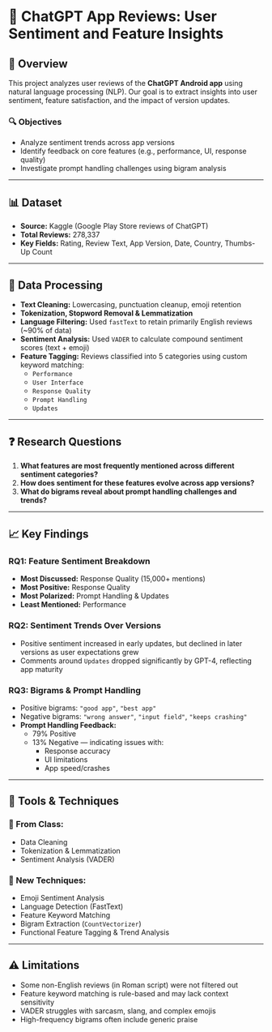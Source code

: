 # 📱 ChatGPT App Reviews: User Sentiment and Feature Insights


## 🚀 Overview

This project analyzes user reviews of the **ChatGPT Android app** using natural language processing (NLP). Our goal is to extract insights into user sentiment, feature satisfaction, and the impact of version updates.

### 🔍 Objectives
- Analyze sentiment trends across app versions
- Identify feedback on core features (e.g., performance, UI, response quality)
- Investigate prompt handling challenges using bigram analysis

---

## 📊 Dataset

- **Source:** Kaggle (Google Play Store reviews of ChatGPT)
- **Total Reviews:** 278,337
- **Key Fields:** Rating, Review Text, App Version, Date, Country, Thumbs-Up Count

---

## 🧹 Data Processing

- **Text Cleaning:** Lowercasing, punctuation cleanup, emoji retention
- **Tokenization, Stopword Removal & Lemmatization**
- **Language Filtering:** Used `fastText` to retain primarily English reviews (~90% of data)
- **Sentiment Analysis:** Used `VADER` to calculate compound sentiment scores (text + emoji)
- **Feature Tagging:** Reviews classified into 5 categories using custom keyword matching:
  - `Performance`
  - `User Interface`
  - `Response Quality`
  - `Prompt Handling`
  - `Updates`

---

## ❓ Research Questions

1. **What features are most frequently mentioned across different sentiment categories?**
2. **How does sentiment for these features evolve across app versions?**
3. **What do bigrams reveal about prompt handling challenges and trends?**

---

## 📈 Key Findings

### RQ1: Feature Sentiment Breakdown
- **Most Discussed:** Response Quality (15,000+ mentions)
- **Most Positive:** Response Quality
- **Most Polarized:** Prompt Handling & Updates
- **Least Mentioned:** Performance

### RQ2: Sentiment Trends Over Versions
- Positive sentiment increased in early updates, but declined in later versions as user expectations grew
- Comments around `Updates` dropped significantly by GPT-4, reflecting app maturity

### RQ3: Bigrams & Prompt Handling
- Positive bigrams: `"good app"`, `"best app"`
- Negative bigrams: `"wrong answer"`, `"input field"`, `"keeps crashing"`
- **Prompt Handling Feedback:**
  - 79% Positive
  - 13% Negative — indicating issues with:
    - Response accuracy
    - UI limitations
    - App speed/crashes

---

## 🧠 Tools & Techniques

### 🔧 From Class:
- Data Cleaning
- Tokenization & Lemmatization
- Sentiment Analysis (VADER)

### 🌱 New Techniques:
- Emoji Sentiment Analysis
- Language Detection (FastText)
- Feature Keyword Matching
- Bigram Extraction (`CountVectorizer`)
- Functional Feature Tagging & Trend Analysis

---

## ⚠️ Limitations

- Some non-English reviews (in Roman script) were not filtered out
- Feature keyword matching is rule-based and may lack context sensitivity
- VADER struggles with sarcasm, slang, and complex emojis
- High-frequency bigrams often include generic praise


